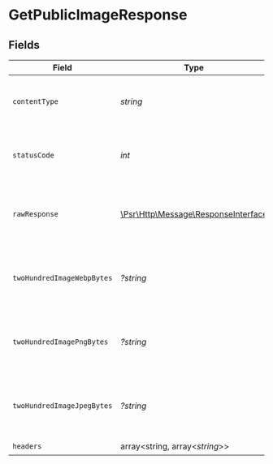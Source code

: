 # GetPublicImageResponse


## Fields

| Field                                                                                                        | Type                                                                                                         | Required                                                                                                     | Description                                                                                                  |
| ------------------------------------------------------------------------------------------------------------ | ------------------------------------------------------------------------------------------------------------ | ------------------------------------------------------------------------------------------------------------ | ------------------------------------------------------------------------------------------------------------ |
| `contentType`                                                                                                | *string*                                                                                                     | :heavy_check_mark:                                                                                           | HTTP response content type for this operation                                                                |
| `statusCode`                                                                                                 | *int*                                                                                                        | :heavy_check_mark:                                                                                           | HTTP response status code for this operation                                                                 |
| `rawResponse`                                                                                                | [\Psr\Http\Message\ResponseInterface](https://www.php-fig.org/psr/psr-7/#33-psrhttpmessageresponseinterface) | :heavy_check_mark:                                                                                           | Raw HTTP response; suitable for custom response parsing                                                      |
| `twoHundredImageWebpBytes`                                                                                   | *?string*                                                                                                    | :heavy_minus_sign:                                                                                           | Response body for returning the raw image bytes.                                                             |
| `twoHundredImagePngBytes`                                                                                    | *?string*                                                                                                    | :heavy_minus_sign:                                                                                           | Response body for returning the raw image bytes.                                                             |
| `twoHundredImageJpegBytes`                                                                                   | *?string*                                                                                                    | :heavy_minus_sign:                                                                                           | Response body for returning the raw image bytes.                                                             |
| `headers`                                                                                                    | array<string, array<*string*>>                                                                               | :heavy_check_mark:                                                                                           | N/A                                                                                                          |